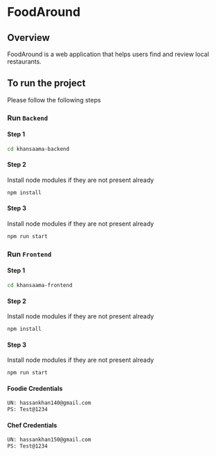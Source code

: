 # FoodAround

## Overview
FoodAround is a web application that helps users find and review local restaurants.

## To run the project
Please follow the following steps

### Run `Backend`

#### Step 1
```bash
cd khansaama-backend
```

#### Step 2
Install node modules if they are not present already
```bash
npm install
```

#### Step 3
Install node modules if they are not present already
```bash
npm run start
```

### Run `Frontend`

#### Step 1
```bash
cd khansaama-frontend
```

#### Step 2
Install node modules if they are not present already
```bash
npm install
```

#### Step 3
Install node modules if they are not present already
```bash
npm run start
```

#### Foodie Credentials
```bash
UN: hassankhan140@gmail.com
PS: Test@1234
```

#### Chef Credentials
```bash
UN: hassankhan150@gmail.com
PS: Test@1234
```